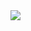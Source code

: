 <a href="https://portal.azure.com/#create/Microsoft.Template/uri/https%3A%2F%2Fraw.githubusercontent.com%2Frikhepworth%2FResourceTemplates%2FIaaS%20Deploy%20For%20Demo%2FIaaS%20Deploy%20For%20Demo%2FTemplates%2FDemoEnvironment.json" target="_blank">
    <img src="http://azuredeploy.net/deploybutton.png"/>
